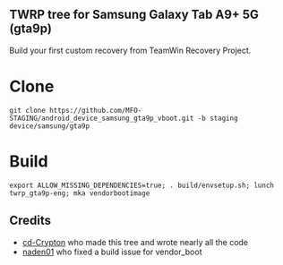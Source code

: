 ## TWRP tree for Samsung Galaxy Tab A9+ 5G (gta9p)
Build your first custom recovery from TeamWin Recovery Project.


# Clone
    git clone https://github.com/MFO-STAGING/android_device_samsung_gta9p_vboot.git -b staging device/samsung/gta9p

# Build
    export ALLOW_MISSING_DEPENDENCIES=true; . build/envsetup.sh; lunch twrp_gta9p-eng; mka vendorbootimage

## Credits
- [cd-Crypton](https://github.com/cd-Crypton) who made this tree and wrote nearly all the code
- [naden01](https://github.com/naden01) who fixed a build issue for vendor_boot
